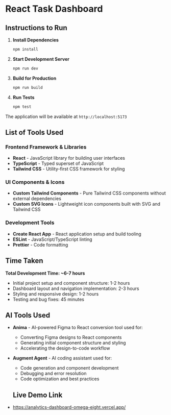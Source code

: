# React Task Dashboard

## Instructions to Run

1. **Install Dependencies**

   ```bash
   npm install
   ```

2. **Start Development Server**

   ```bash
   npm run dev
   ```

3. **Build for Production**

   ```bash
   npm run build
   ```

4. **Run Tests**
   ```bash
   npm test
   ```

The application will be available at `http://localhost:5173`

## List of Tools Used

### Frontend Framework & Libraries

- **React** - JavaScript library for building user interfaces
- **TypeScript** - Typed superset of JavaScript
- **Tailwind CSS** - Utility-first CSS framework for styling

### UI Components & Icons

- **Custom Tailwind Components** - Pure Tailwind CSS components without external dependencies
- **Custom SVG Icons** - Lightweight icon components built with SVG and Tailwind CSS

### Development Tools

- **Create React App** - React application setup and build tooling
- **ESLint** - JavaScript/TypeScript linting
- **Prettier** - Code formatting

## Time Taken

**Total Development Time: ~6-7 hours**

- Initial project setup and component structure: 1-2 hours
- Dashboard layout and navigation implementation: 2-3 hours
- Styling and responsive design: 1-2 hours
- Testing and bug fixes: 45 minutes

## AI Tools Used

- **Anima** - AI-powered Figma to React conversion tool used for:

  - Converting Figma designs to React components
  - Generating initial component structure and styling
  - Accelerating the design-to-code workflow

- **Augment Agent** - AI coding assistant used for:

  - Code generation and component development
  - Debugging and error resolution
  - Code optimization and best practices

  ## Live Demo Link

- https://analytics-dashboard-omega-eight.vercel.app/

